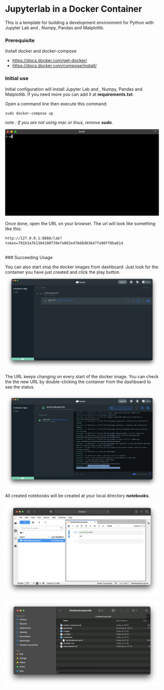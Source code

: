 # Jupyterlab in a Docker Container
This is a template for building a development environment for Python with Jupyter Lab and , Numpy, Pandas and Matplotlib.

### Prerequisite
Install docker and docker-compose
* https://docs.docker.com/get-docker/
* https://docs.docker.com/compose/install/

### Initial use
Initial configuration will install Jupyter Lab and , Numpy, Pandas and Matplotlib. If you need more you can add it at **requirements.txt**.

Open a command line then execute this command:
```
sudo docker-compose up
```
*note : If you are not using mac or linux, remove **sudo**.*

![alt text](images/dockercompose.gif )

Once done, open the URL on your browser. The url will look like something like this:
```
http://127.0.0.1:8888/lab?token=791b3a7b1384100f39efe063e47b68d03647fa90ff8ba614
```

<br />
### Succeeding Usage

You can also start stop the docker images from dashboard. Just look for the container you have just created and click the play button.
![alt text](images/dashboard.png )

The URL keeps changing on every start of the docker image. You can check the the new URL by double-clicking the container from the dashboard to see the status.

![alt text](images/status.png )


All created notebooks will be created at your local directory **notebooks**.

![alt text](images/notebook.png)

![alt text](images/testfile.png)